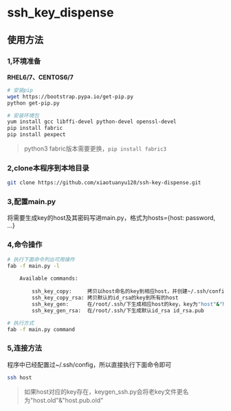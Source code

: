 # ssh_key_dispense

## 使用方法
### **1,环境准备**

**RHEL6/7、CENTOS6/7** 
``` bash
# 安装pip
wget https://bootstrap.pypa.io/get-pip.py
python get-pip.py

# 安装环境包
yum install gcc libffi-devel python-devel openssl-devel
pip install fabric
pip install pexpect
```
> python3 fabric版本需要更换，<code>pip install fabric3</code>

### **2,clone本程序到本地目录**
``` bash
git clone https://github.com/xiaotuanyu120/ssh-key-dispense.git
```

### **3,配置main.py**
将需要生成key的host及其密码写进main.py，格式为hosts={host: password, ...}

### **4,命令操作**
``` bash
# 执行下面命令列出可用操作
fab -f main.py -l
    
    Available commands:
        
        ssh_key_copy:     拷贝以host命名的key到相应host，并创建~/.ssh/config文件
        ssh_key_copy_rsa: 拷贝默认的id_rsa的key到所有的host
        ssh_key_gen:      在/root/.ssh/下生成相应host的key，key为"host"&"host.pub"
        ssh_key_gen_rsa:  在/root/.ssh/下生成默认id_rsa id_rsa.pub

# 执行方式
fab -f main.py command
```

### **5,连接方法**
程序中已经配置过~/.ssh/config，所以直接执行下面命令即可
``` bash
ssh host
```

> 如果host对应的key存在，keygen_ssh.py会将老key文件更名为"host.old"&"host.pub.old"
